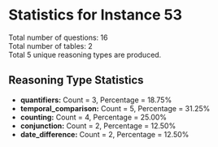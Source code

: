 # Statistics for Instance 53<br/>
Total number of questions: 16<br/>
Total number of tables: 2<br/>
Total 5 unique reasoning types are produced.<br/>
## Reasoning Type Statistics<br/>
- **quantifiers:** Count = 3, Percentage = 18.75%<br/>
- **temporal_comparison:** Count = 5, Percentage = 31.25%<br/>
- **counting:** Count = 4, Percentage = 25.00%<br/>
- **conjunction:** Count = 2, Percentage = 12.50%<br/>
- **date_difference:** Count = 2, Percentage = 12.50%<br/>
